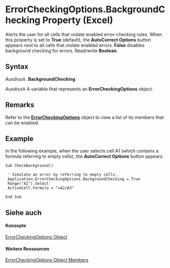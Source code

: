 
# ErrorCheckingOptions.BackgroundChecking Property (Excel)

Alerts the user for all cells that violate enabled error-checking rules. When this property is set to  **True** (default), the **AutoCorrect Options** button appears next to all cells that violate enabled errors. **False** disables background checking for errors. Read/write **Boolean**.


## Syntax

 _Ausdruck_. **BackgroundChecking**

 _Ausdruck_ A variable that represents an **ErrorCheckingOptions** object.


## Remarks

Refer to the  **[ErrorCheckingOptions](f62d3b08-a08f-d028-8e33-4bfd8799dc44.md)** object to view a list of its members that can be enabled.


## Example

In the following example, when the user selects cell A1 (which contains a formula referring to empty cells), the  **AutoCorrect Options** button appears.


```
Sub CheckBackground() 
 
 ' Simulate an error by referring to empty cells. 
 Application.ErrorCheckingOptions.BackgroundChecking = True 
 Range("A1").Select 
 ActiveCell.Formula = "=A2/A3" 
 
End Sub
```


## Siehe auch


#### Konzepte


[ErrorCheckingOptions Object](f62d3b08-a08f-d028-8e33-4bfd8799dc44.md)
#### Weitere Ressourcen


[ErrorCheckingOptions Object Members](http://msdn.microsoft.com/library/257ede5e-bbc2-2da7-d2e1-f62ff0f02512%28Office.15%29.aspx)